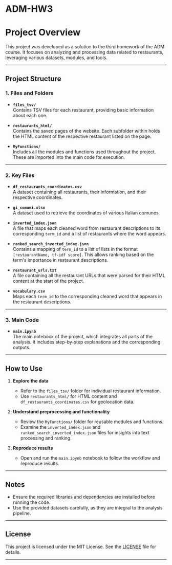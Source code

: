 # ADM-HW3
# Project Overview

This project was developed as a solution to the third homework of the ADM course. It focuses on analyzing and processing data related to restaurants, leveraging various datasets, modules, and tools.

---

## Project Structure

### **1. Files and Folders**
- **`files_tsv/`**  
  Contains TSV files for each restaurant, providing basic information about each one.

- **`restaurants_html/`**  
  Contains the saved pages of the website. Each subfolder within holds the HTML content of the respective restaurant listed on the page.

- **`MyFunctions/`**  
  Includes all the modules and functions used throughout the project. These are imported into the main code for execution.

---

### **2. Key Files**

- **`df_restaurants_coordinates.csv`**  
  A dataset containing all restaurants, their information, and their respective coordinates.

- **`gi_comuni.xlsx`**  
  A dataset used to retrieve the coordinates of various Italian comunes.

- **`inverted_index.json`**  
  A file that maps each cleaned word from restaurant descriptions to its corresponding `term_id` and a list of restaurants where the word appears.

- **`ranked_search_inverted_index.json`**  
  Contains a mapping of `term_id` to a list of lists in the format `[restaurantName, tf-idf score]`. This allows ranking based on the term's importance in restaurant descriptions.

- **`restaurant_urls.txt`**  
  A file containing all the restaurant URLs that were parsed for their HTML content at the start of the project.

- **`vocabulary.csv`**  
  Maps each `term_id` to the corresponding cleaned word that appears in the restaurant descriptions.

---

### **3. Main Code**

- **`main.ipynb`**  
  The main notebook of the project, which integrates all parts of the analysis. It includes step-by-step explanations and the corresponding outputs.

---

## How to Use

1. **Explore the data**  
   - Refer to the `files_tsv/` folder for individual restaurant information.  
   - Use `restaurants_html/` for HTML content and `df_restaurants_coordinates.csv` for geolocation data.  

2. **Understand preprocessing and functionality**  
   - Review the `MyFunctions/` folder for reusable modules and functions.  
   - Examine the `inverted_index.json` and `ranked_search_inverted_index.json` files for insights into text processing and ranking.

3. **Reproduce results**  
   - Open and run the `main.ipynb` notebook to follow the workflow and reproduce results.

---

## Notes

- Ensure the required libraries and dependencies are installed before running the code.  
- Use the provided datasets carefully, as they are integral to the analysis pipeline.

---

## License

This project is licensed under the MIT License. See the [LICENSE](LICENSE) file for details.

---

